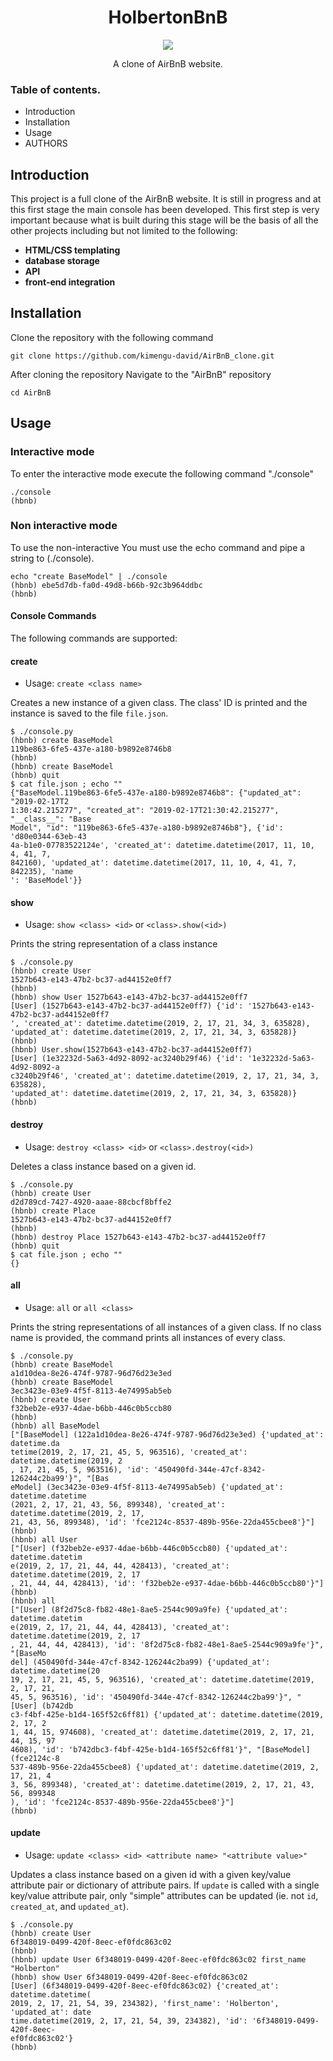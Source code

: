 <h1 align="center">HolbertonBnB</h1>
<p align="center">
   <img src="https://davikani.s3.eu-west-3.amazonaws.com/images/holberton/holberton.png">
</p>
<p align="center">A clone of AirBnB website.</p>

### Table of contents.</br>
* Introduction
* Installation
* Usage
* AUTHORS

## Introduction

This project is a full clone of the AirBnB website. It is still in progress
and at this first stage the main console has been developed. This first step is
very important because what is built during this stage will be the basis of all
the other projects including but not limited to the following:

* **HTML/CSS templating**
* **database storage**
* **API**
* **front-end integration**

## Installation


Clone the repository with the following command

    git clone https://github.com/kimengu-david/AirBnB_clone.git
    
After cloning the repository Navigate to the "AirBnB" repository

    cd AirBnB
    

## Usage

### Interactive mode
To enter the interactive mode execute the following command  "./console"

    ./console
    (hbnb)

### Non interactive mode

To use the non-interactive You must use the echo command and pipe a string to  (./console).

    echo "create BaseModel" | ./console
    (hbnb) ebe5d7db-fa0d-49d8-b66b-92c3b964ddbc
    (hbnb)

#### Console Commands

The following commands are supported:

#### create
* Usage: `create <class name>`

Creates a new instance of a given class. The class' ID is printed and
the instance is saved to the file `file.json`.

```
$ ./console.py
(hbnb) create BaseModel
119be863-6fe5-437e-a180-b9892e8746b8
(hbnb)
(hbnb) create BaseModel
(hbnb) quit
$ cat file.json ; echo ""
{"BaseModel.119be863-6fe5-437e-a180-b9892e8746b8": {"updated_at": "2019-02-17T2
1:30:42.215277", "created_at": "2019-02-17T21:30:42.215277", "__class__": "Base
Model", "id": "119be863-6fe5-437e-a180-b9892e8746b8"}, {'id': 'd80e0344-63eb-43
4a-b1e0-07783522124e', 'created_at': datetime.datetime(2017, 11, 10, 4, 41, 7, 
842160), 'updated_at': datetime.datetime(2017, 11, 10, 4, 41, 7, 842235), 'name
': 'BaseModel'}}
```

#### show
* Usage: `show <class> <id>` or `<class>.show(<id>)`

Prints the string representation of a class instance

```
$ ./console.py
(hbnb) create User
1527b643-e143-47b2-bc37-ad44152e0ff7
(hbnb)
(hbnb) show User 1527b643-e143-47b2-bc37-ad44152e0ff7
[User] (1527b643-e143-47b2-bc37-ad44152e0ff7) {'id': '1527b643-e143-47b2-bc37-ad44152e0ff7
', 'created_at': datetime.datetime(2019, 2, 17, 21, 34, 3, 635828), 
'updated_at': datetime.datetime(2019, 2, 17, 21, 34, 3, 635828)}
(hbnb)
(hbnb) User.show(1527b643-e143-47b2-bc37-ad44152e0ff7)
[User] (1e32232d-5a63-4d92-8092-ac3240b29f46) {'id': '1e32232d-5a63-4d92-8092-a
c3240b29f46', 'created_at': datetime.datetime(2019, 2, 17, 21, 34, 3, 635828), 
'updated_at': datetime.datetime(2019, 2, 17, 21, 34, 3, 635828)}
(hbnb)
```

#### destroy
* Usage: `destroy <class> <id>` or `<class>.destroy(<id>)`

Deletes a class instance based on a given id.

```
$ ./console.py
(hbnb) create User
d2d789cd-7427-4920-aaae-88cbcf8bffe2
(hbnb) create Place
1527b643-e143-47b2-bc37-ad44152e0ff7
(hbnb)
(hbnb) destroy Place 1527b643-e143-47b2-bc37-ad44152e0ff7
(hbnb) quit
$ cat file.json ; echo ""
{}
```

#### all
* Usage: `all` or `all <class>`

Prints the string representations of all instances of a given class. If no
class name is provided, the command prints all instances of every class.

```
$ ./console.py
(hbnb) create BaseModel
a1d10dea-8e26-474f-9787-96d76d23e3ed
(hbnb) create BaseModel
3ec3423e-03e9-4f5f-8113-4e74995ab5eb
(hbnb) create User
f32beb2e-e937-4dae-b6bb-446c0b5ccb80
(hbnb)
(hbnb) all BaseModel
["[BaseModel] (122a1d10dea-8e26-474f-9787-96d76d23e3ed) {'updated_at': datetime.da
tetime(2019, 2, 17, 21, 45, 5, 963516), 'created_at': datetime.datetime(2019, 2
, 17, 21, 45, 5, 963516), 'id': '450490fd-344e-47cf-8342-126244c2ba99'}", "[Bas
eModel] (3ec3423e-03e9-4f5f-8113-4e74995ab5eb) {'updated_at': datetime.datetime
(2021, 2, 17, 21, 43, 56, 899348), 'created_at': datetime.datetime(2019, 2, 17,
21, 43, 56, 899348), 'id': 'fce2124c-8537-489b-956e-22da455cbee8'}"]
(hbnb)
(hbnb) all User
["[User] (f32beb2e-e937-4dae-b6bb-446c0b5ccb80) {'updated_at': datetime.datetim
e(2019, 2, 17, 21, 44, 44, 428413), 'created_at': datetime.datetime(2019, 2, 17
, 21, 44, 44, 428413), 'id': 'f32beb2e-e937-4dae-b6bb-446c0b5ccb80'}"]
(hbnb)
(hbnb) all
["[User] (8f2d75c8-fb82-48e1-8ae5-2544c909a9fe) {'updated_at': datetime.datetim
e(2019, 2, 17, 21, 44, 44, 428413), 'created_at': datetime.datetime(2019, 2, 17
, 21, 44, 44, 428413), 'id': '8f2d75c8-fb82-48e1-8ae5-2544c909a9fe'}", "[BaseMo
del] (450490fd-344e-47cf-8342-126244c2ba99) {'updated_at': datetime.datetime(20
19, 2, 17, 21, 45, 5, 963516), 'created_at': datetime.datetime(2019, 2, 17, 21,
45, 5, 963516), 'id': '450490fd-344e-47cf-8342-126244c2ba99'}", "[User] (b742db
c3-f4bf-425e-b1d4-165f52c6ff81) {'updated_at': datetime.datetime(2019, 2, 17, 2
1, 44, 15, 974608), 'created_at': datetime.datetime(2019, 2, 17, 21, 44, 15, 97
4608), 'id': 'b742dbc3-f4bf-425e-b1d4-165f52c6ff81'}", "[BaseModel] (fce2124c-8
537-489b-956e-22da455cbee8) {'updated_at': datetime.datetime(2019, 2, 17, 21, 4
3, 56, 899348), 'created_at': datetime.datetime(2019, 2, 17, 21, 43, 56, 899348
), 'id': 'fce2124c-8537-489b-956e-22da455cbee8'}"]
(hbnb)
```
#### update
* Usage: `update <class> <id> <attribute name> "<attribute value>"`

Updates a class instance based on a given id with a given key/value attribute
pair or dictionary of attribute pairs. If `update` is called with a single
key/value attribute pair, only "simple" attributes can be updated (ie. not
`id`, `created_at`, and `updated_at`).

```
$ ./console.py
(hbnb) create User
6f348019-0499-420f-8eec-ef0fdc863c02
(hbnb)
(hbnb) update User 6f348019-0499-420f-8eec-ef0fdc863c02 first_name "Holberton" 
(hbnb) show User 6f348019-0499-420f-8eec-ef0fdc863c02
[User] (6f348019-0499-420f-8eec-ef0fdc863c02) {'created_at': datetime.datetime(
2019, 2, 17, 21, 54, 39, 234382), 'first_name': 'Holberton', 'updated_at': date
time.datetime(2019, 2, 17, 21, 54, 39, 234382), 'id': '6f348019-0499-420f-8eec-
ef0fdc863c02'}
(hbnb)
```
